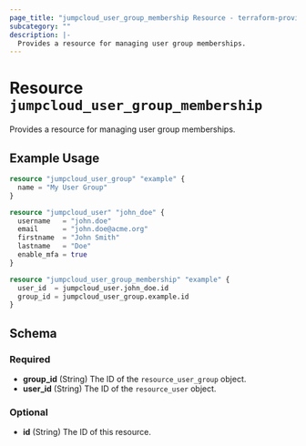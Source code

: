 ```yaml
---
page_title: "jumpcloud_user_group_membership Resource - terraform-provider-jumpcloud"
subcategory: ""
description: |-
  Provides a resource for managing user group memberships.
---
```


# Resource `jumpcloud_user_group_membership`

Provides a resource for managing user group memberships.

## Example Usage

```terraform
resource "jumpcloud_user_group" "example" {
  name = "My User Group"
}

resource "jumpcloud_user" "john_doe" {
  username   = "john.doe"
  email      = "john.doe@acme.org"
  firstname  = "John Smith"
  lastname   = "Doe"
  enable_mfa = true
}

resource "jumpcloud_user_group_membership" "example" {
  user_id  = jumpcloud_user.john_doe.id
  group_id = jumpcloud_user_group.example.id
}
```

## Schema

### Required

- **group_id** (String) The ID of the `resource_user_group` object.
- **user_id** (String) The ID of the `resource_user` object.

### Optional

- **id** (String) The ID of this resource.


